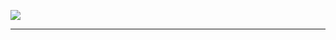 ![](https://media.discordapp.net/attachments/1095650668787810307/1159048494984744991/trigger-world.gif?ex=651e7787&is=651d2607&hm=574676141f2a58ea9c50a4c05932c9a7c8a0bb6a9695e7811557af9ce3f9a887&)

---
### 

<!--
**hellsmile/hellsmile** is a ✨ _special_ ✨ repository because its `README.md` (this file) appears on your GitHub profile.

Here are some ideas to get you started:

- 🔭 I’m currently working on ...
- 🌱 I’m currently learning ...
- 👯 I’m looking to collaborate on ...
- 🤔 I’m looking for help with ...
- 💬 Ask me about ...
- 📫 How to reach me: ...
- 😄 Pronouns: ...
- ⚡ Fun fact: ...
-->
